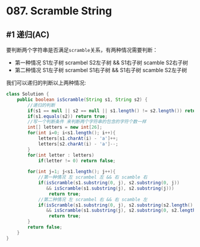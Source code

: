 # 087. Scramble String

## #1 递归(AC)

要判断两个字符串是否满足`scramble`关系，有两种情况需要判断：

- 第一种情况 S1左子树 scrambel S2左子树 && S1右子树 scamble S2右子树
- 第二种情况 S1左子树 scrambel S1右子树 && S1右子树 scamble S2左子树

我们可以递归的判断以上两种情况:

```java 
class Solution {
    public boolean isScramble(String s1, String s2) {
        //递归的判断
        if(s1 == null || s2 == null || s1.length() != s2.length()) return false;
        if(s1.equals(s2)) return true;
        //写一个判断条件 来判断两个字符串的包含的字符个数一样
        int[] letters = new int[26];
        for(int i=0; i<s1.length(); i++){
            letters[s1.charAt(i) - 'a']++;
            letters[s2.charAt(i) - 'a']--;
        }
        for(int letter : letters)
            if(letter != 0) return false;
        
        for(int j=1; j<s1.length(); j++){
            //第一种情况 左 scrambel 左 && 右 scamble 右
            if(isScramble(s1.substring(0, j), s2.substring(0, j)) 
               && isScramble(s1.substring(j), s2.substring(j)))
                return true;
            //第二种情况 左 scrambel 右 && 右 scamble 左
            if(isScramble(s1.substring(0, j), s2.substring(s2.length() - j)) 
               && isScramble(s1.substring(j), s2.substring(0, s2.length() - j)))
                return true;
        }
        return false;
    }
}
```

